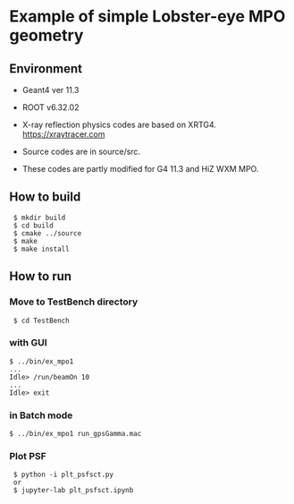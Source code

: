 # Example of simple Lobster-eye MPO geometry

##  Environment
- Geant4 ver 11.3
- ROOT v6.32.02

-  X-ray reflection physics codes are based on XRTG4.
 https://xraytracer.com
- Source codes are in source/src.
- These codes are partly modified for G4 11.3 and HiZ WXM MPO.

## How to build
```
 $ mkdir build
 $ cd build
 $ cmake ../source
 $ make
 $ make install
```

## How to run
### Move to TestBench directory
```
 $ cd TestBench
```

### with GUI
 ```
 $ ../bin/ex_mpo1
 ...
 Idle> /run/beamOn 10
 ...
 Idle> exit
```

### in Batch mode
 ```
 $ ../bin/ex_mpo1 run_gpsGamma.mac
```

### Plot PSF
```
 $ python -i plt_psfsct.py
 or 
 $ jupyter-lab plt_psfsct.ipynb

```

